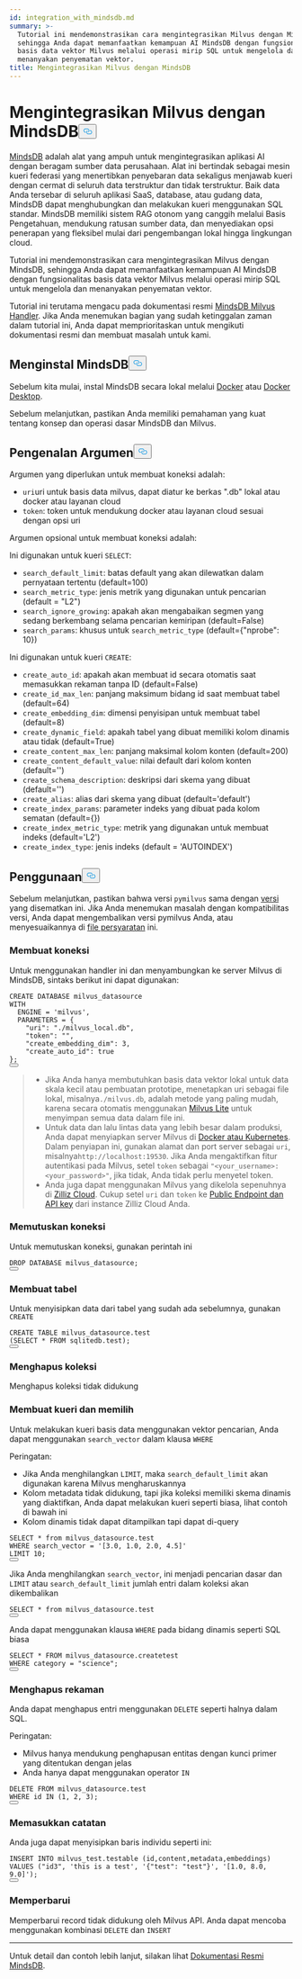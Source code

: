 ```yaml
---
id: integration_with_mindsdb.md
summary: >-
  Tutorial ini mendemonstrasikan cara mengintegrasikan Milvus dengan MindsDB,
  sehingga Anda dapat memanfaatkan kemampuan AI MindsDB dengan fungsionalitas
  basis data vektor Milvus melalui operasi mirip SQL untuk mengelola dan
  menanyakan penyematan vektor.
title: Mengintegrasikan Milvus dengan MindsDB
---
```

<h1 id="Integrate-Milvus-with-MindsDB" class="common-anchor-header">Mengintegrasikan Milvus dengan MindsDB<button data-href="#Integrate-Milvus-with-MindsDB" class="anchor-icon" translate="no">
      <svg translate="no"
        aria-hidden="true"
        focusable="false"
        height="20"
        version="1.1"
        viewBox="0 0 16 16"
        width="16"
      >
        <path
          fill="#0092E4"
          fill-rule="evenodd"
          d="M4 9h1v1H4c-1.5 0-3-1.69-3-3.5S2.55 3 4 3h4c1.45 0 3 1.69 3 3.5 0 1.41-.91 2.72-2 3.25V8.59c.58-.45 1-1.27 1-2.09C10 5.22 8.98 4 8 4H4c-.98 0-2 1.22-2 2.5S3 9 4 9zm9-3h-1v1h1c1 0 2 1.22 2 2.5S13.98 12 13 12H9c-.98 0-2-1.22-2-2.5 0-.83.42-1.64 1-2.09V6.25c-1.09.53-2 1.84-2 3.25C6 11.31 7.55 13 9 13h4c1.45 0 3-1.69 3-3.5S14.5 6 13 6z"
        ></path>
      </svg>
    </button></h1><p><a href="https://docs.mindsdb.com/what-is-mindsdb">MindsDB</a> adalah alat yang ampuh untuk mengintegrasikan aplikasi AI dengan beragam sumber data perusahaan. Alat ini bertindak sebagai mesin kueri federasi yang menertibkan penyebaran data sekaligus menjawab kueri dengan cermat di seluruh data terstruktur dan tidak terstruktur. Baik data Anda tersebar di seluruh aplikasi SaaS, database, atau gudang data, MindsDB dapat menghubungkan dan melakukan kueri menggunakan SQL standar. MindsDB memiliki sistem RAG otonom yang canggih melalui Basis Pengetahuan, mendukung ratusan sumber data, dan menyediakan opsi penerapan yang fleksibel mulai dari pengembangan lokal hingga lingkungan cloud.</p>
<p>Tutorial ini mendemonstrasikan cara mengintegrasikan Milvus dengan MindsDB, sehingga Anda dapat memanfaatkan kemampuan AI MindsDB dengan fungsionalitas basis data vektor Milvus melalui operasi mirip SQL untuk mengelola dan menanyakan penyematan vektor.</p>
<div class="alert note">
<p>Tutorial ini terutama mengacu pada dokumentasi resmi <a href="https://github.com/mindsdb/mindsdb/tree/main/mindsdb/integrations/handlers/milvus_handler">MindsDB Milvus Handler</a>. Jika Anda menemukan bagian yang sudah ketinggalan zaman dalam tutorial ini, Anda dapat memprioritaskan untuk mengikuti dokumentasi resmi dan membuat masalah untuk kami.</p>
</div>
<h2 id="Install-MindsDB" class="common-anchor-header">Menginstal MindsDB<button data-href="#Install-MindsDB" class="anchor-icon" translate="no">
      <svg translate="no"
        aria-hidden="true"
        focusable="false"
        height="20"
        version="1.1"
        viewBox="0 0 16 16"
        width="16"
      >
        <path
          fill="#0092E4"
          fill-rule="evenodd"
          d="M4 9h1v1H4c-1.5 0-3-1.69-3-3.5S2.55 3 4 3h4c1.45 0 3 1.69 3 3.5 0 1.41-.91 2.72-2 3.25V8.59c.58-.45 1-1.27 1-2.09C10 5.22 8.98 4 8 4H4c-.98 0-2 1.22-2 2.5S3 9 4 9zm9-3h-1v1h1c1 0 2 1.22 2 2.5S13.98 12 13 12H9c-.98 0-2-1.22-2-2.5 0-.83.42-1.64 1-2.09V6.25c-1.09.53-2 1.84-2 3.25C6 11.31 7.55 13 9 13h4c1.45 0 3-1.69 3-3.5S14.5 6 13 6z"
        ></path>
      </svg>
    </button></h2><p>Sebelum kita mulai, instal MindsDB secara lokal melalui <a href="https://docs.mindsdb.com/setup/self-hosted/docker">Docker</a> atau <a href="https://docs.mindsdb.com/setup/self-hosted/docker-desktop">Docker Desktop</a>.</p>
<p>Sebelum melanjutkan, pastikan Anda memiliki pemahaman yang kuat tentang konsep dan operasi dasar MindsDB dan Milvus.</p>
<h2 id="Arguments-Introduction" class="common-anchor-header">Pengenalan Argumen<button data-href="#Arguments-Introduction" class="anchor-icon" translate="no">
      <svg translate="no"
        aria-hidden="true"
        focusable="false"
        height="20"
        version="1.1"
        viewBox="0 0 16 16"
        width="16"
      >
        <path
          fill="#0092E4"
          fill-rule="evenodd"
          d="M4 9h1v1H4c-1.5 0-3-1.69-3-3.5S2.55 3 4 3h4c1.45 0 3 1.69 3 3.5 0 1.41-.91 2.72-2 3.25V8.59c.58-.45 1-1.27 1-2.09C10 5.22 8.98 4 8 4H4c-.98 0-2 1.22-2 2.5S3 9 4 9zm9-3h-1v1h1c1 0 2 1.22 2 2.5S13.98 12 13 12H9c-.98 0-2-1.22-2-2.5 0-.83.42-1.64 1-2.09V6.25c-1.09.53-2 1.84-2 3.25C6 11.31 7.55 13 9 13h4c1.45 0 3-1.69 3-3.5S14.5 6 13 6z"
        ></path>
      </svg>
    </button></h2><p>Argumen yang diperlukan untuk membuat koneksi adalah:</p>
<ul>
<li><code translate="no">uri</code>uri untuk basis data milvus, dapat diatur ke berkas ".db" lokal atau docker atau layanan cloud</li>
<li><code translate="no">token</code>: token untuk mendukung docker atau layanan cloud sesuai dengan opsi uri</li>
</ul>
<p>Argumen opsional untuk membuat koneksi adalah:</p>
<p>Ini digunakan untuk kueri <code translate="no">SELECT</code>:</p>
<ul>
<li><code translate="no">search_default_limit</code>: batas default yang akan dilewatkan dalam pernyataan tertentu (default=100)</li>
<li><code translate="no">search_metric_type</code>: jenis metrik yang digunakan untuk pencarian (default = "L2")</li>
<li><code translate="no">search_ignore_growing</code>: apakah akan mengabaikan segmen yang sedang berkembang selama pencarian kemiripan (default=False)</li>
<li><code translate="no">search_params</code>: khusus untuk <code translate="no">search_metric_type</code> (default={"nprobe": 10})</li>
</ul>
<p>Ini digunakan untuk kueri <code translate="no">CREATE</code>:</p>
<ul>
<li><code translate="no">create_auto_id</code>: apakah akan membuat id secara otomatis saat memasukkan rekaman tanpa ID (default=False)</li>
<li><code translate="no">create_id_max_len</code>: panjang maksimum bidang id saat membuat tabel (default=64)</li>
<li><code translate="no">create_embedding_dim</code>: dimensi penyisipan untuk membuat tabel (default=8)</li>
<li><code translate="no">create_dynamic_field</code>: apakah tabel yang dibuat memiliki kolom dinamis atau tidak (default=True)</li>
<li><code translate="no">create_content_max_len</code>: panjang maksimal kolom konten (default=200)</li>
<li><code translate="no">create_content_default_value</code>: nilai default dari kolom konten (default='')</li>
<li><code translate="no">create_schema_description</code>: deskripsi dari skema yang dibuat (default='')</li>
<li><code translate="no">create_alias</code>: alias dari skema yang dibuat (default='default')</li>
<li><code translate="no">create_index_params</code>: parameter indeks yang dibuat pada kolom sematan (default={})</li>
<li><code translate="no">create_index_metric_type</code>: metrik yang digunakan untuk membuat indeks (default='L2')</li>
<li><code translate="no">create_index_type</code>: jenis indeks (default = 'AUTOINDEX')</li>
</ul>
<h2 id="Usage" class="common-anchor-header">Penggunaan<button data-href="#Usage" class="anchor-icon" translate="no">
      <svg translate="no"
        aria-hidden="true"
        focusable="false"
        height="20"
        version="1.1"
        viewBox="0 0 16 16"
        width="16"
      >
        <path
          fill="#0092E4"
          fill-rule="evenodd"
          d="M4 9h1v1H4c-1.5 0-3-1.69-3-3.5S2.55 3 4 3h4c1.45 0 3 1.69 3 3.5 0 1.41-.91 2.72-2 3.25V8.59c.58-.45 1-1.27 1-2.09C10 5.22 8.98 4 8 4H4c-.98 0-2 1.22-2 2.5S3 9 4 9zm9-3h-1v1h1c1 0 2 1.22 2 2.5S13.98 12 13 12H9c-.98 0-2-1.22-2-2.5 0-.83.42-1.64 1-2.09V6.25c-1.09.53-2 1.84-2 3.25C6 11.31 7.55 13 9 13h4c1.45 0 3-1.69 3-3.5S14.5 6 13 6z"
        ></path>
      </svg>
    </button></h2><p>Sebelum melanjutkan, pastikan bahwa versi <code translate="no">pymilvus</code> sama dengan <a href="https://github.com/mindsdb/mindsdb/blob/main/mindsdb/integrations/handlers/milvus_handler/requirements.txt">versi</a> yang disematkan ini. Jika Anda menemukan masalah dengan kompatibilitas versi, Anda dapat mengembalikan versi pymilvus Anda, atau menyesuaikannya di <a href="https://github.com/mindsdb/mindsdb/tree/main/mindsdb/integrations/handlers/milvus_handler">file persyaratan</a> ini.</p>
<h3 id="Creating-connection" class="common-anchor-header">Membuat koneksi</h3><p>Untuk menggunakan handler ini dan menyambungkan ke server Milvus di MindsDB, sintaks berikut ini dapat digunakan:</p>
<pre><code translate="no" class="language-sql"><span class="hljs-keyword">CREATE</span> DATABASE milvus_datasource
<span class="hljs-keyword">WITH</span>
  ENGINE <span class="hljs-operator">=</span> <span class="hljs-string">&#x27;milvus&#x27;</span>,
  PARAMETERS <span class="hljs-operator">=</span> {
    &quot;uri&quot;: &quot;./milvus_local.db&quot;,
    &quot;token&quot;: &quot;&quot;,
    &quot;create_embedding_dim&quot;: <span class="hljs-number">3</span>,
    &quot;create_auto_id&quot;: <span class="hljs-literal">true</span>
};
<button class="copy-code-btn"></button></code></pre>
<blockquote>
<ul>
<li>Jika Anda hanya membutuhkan basis data vektor lokal untuk data skala kecil atau pembuatan prototipe, menetapkan uri sebagai file lokal, misalnya<code translate="no">./milvus.db</code>, adalah metode yang paling mudah, karena secara otomatis menggunakan <a href="https://milvus.io/docs/milvus_lite.md">Milvus Lite</a> untuk menyimpan semua data dalam file ini.</li>
<li>Untuk data dan lalu lintas data yang lebih besar dalam produksi, Anda dapat menyiapkan server Milvus di <a href="https://milvus.io/docs/install-overview.md">Docker atau Kubernetes</a>. Dalam penyiapan ini, gunakan alamat dan port server sebagai <code translate="no">uri</code>, misalnya<code translate="no">http://localhost:19530</code>. Jika Anda mengaktifkan fitur autentikasi pada Milvus, setel <code translate="no">token</code> sebagai <code translate="no">&quot;&lt;your_username&gt;:&lt;your_password&gt;&quot;</code>, jika tidak, Anda tidak perlu menyetel token.</li>
<li>Anda juga dapat menggunakan Milvus yang dikelola sepenuhnya di <a href="https://zilliz.com/cloud">Zilliz Cloud</a>. Cukup setel <code translate="no">uri</code> dan <code translate="no">token</code> ke <a href="https://docs.zilliz.com/docs/on-zilliz-cloud-console#cluster-details">Public Endpoint dan API key</a> dari instance Zilliz Cloud Anda.</li>
</ul>
</blockquote>
<h3 id="Dropping-connection" class="common-anchor-header">Memutuskan koneksi</h3><p>Untuk memutuskan koneksi, gunakan perintah ini</p>
<pre><code translate="no" class="language-sql"><span class="hljs-keyword">DROP</span> DATABASE milvus_datasource;
<button class="copy-code-btn"></button></code></pre>
<h3 id="Creating-tables" class="common-anchor-header">Membuat tabel</h3><p>Untuk menyisipkan data dari tabel yang sudah ada sebelumnya, gunakan <code translate="no">CREATE</code></p>
<pre><code translate="no" class="language-sql"><span class="hljs-keyword">CREATE</span> <span class="hljs-keyword">TABLE</span> milvus_datasource.test
(<span class="hljs-keyword">SELECT</span> <span class="hljs-operator">*</span> <span class="hljs-keyword">FROM</span> sqlitedb.test);
<button class="copy-code-btn"></button></code></pre>
<h3 id="Dropping-collections" class="common-anchor-header">Menghapus koleksi</h3><p>Menghapus koleksi tidak didukung</p>
<h3 id="Querying-and-selecting" class="common-anchor-header">Membuat kueri dan memilih</h3><p>Untuk melakukan kueri basis data menggunakan vektor pencarian, Anda dapat menggunakan <code translate="no">search_vector</code> dalam klausa <code translate="no">WHERE</code> </p>
<p>Peringatan:</p>
<ul>
<li>Jika Anda menghilangkan <code translate="no">LIMIT</code>, maka <code translate="no">search_default_limit</code> akan digunakan karena Milvus mengharuskannya</li>
<li>Kolom metadata tidak didukung, tapi jika koleksi memiliki skema dinamis yang diaktifkan, Anda dapat melakukan kueri seperti biasa, lihat contoh di bawah ini</li>
<li>Kolom dinamis tidak dapat ditampilkan tapi dapat di-query</li>
</ul>
<pre><code translate="no" class="language-sql"><span class="hljs-keyword">SELECT</span> <span class="hljs-operator">*</span> <span class="hljs-keyword">from</span> milvus_datasource.test
<span class="hljs-keyword">WHERE</span> search_vector <span class="hljs-operator">=</span> <span class="hljs-string">&#x27;[3.0, 1.0, 2.0, 4.5]&#x27;</span>
LIMIT <span class="hljs-number">10</span>;
<button class="copy-code-btn"></button></code></pre>
<p>Jika Anda menghilangkan <code translate="no">search_vector</code>, ini menjadi pencarian dasar dan <code translate="no">LIMIT</code> atau <code translate="no">search_default_limit</code> jumlah entri dalam koleksi akan dikembalikan</p>
<pre><code translate="no" class="language-sql"><span class="hljs-keyword">SELECT</span> <span class="hljs-operator">*</span> <span class="hljs-keyword">from</span> milvus_datasource.test
<button class="copy-code-btn"></button></code></pre>
<p>Anda dapat menggunakan klausa <code translate="no">WHERE</code> pada bidang dinamis seperti SQL biasa</p>
<pre><code translate="no" class="language-sql"><span class="hljs-keyword">SELECT</span> <span class="hljs-operator">*</span> <span class="hljs-keyword">FROM</span> milvus_datasource.createtest
<span class="hljs-keyword">WHERE</span> category <span class="hljs-operator">=</span> &quot;science&quot;;
<button class="copy-code-btn"></button></code></pre>
<h3 id="Deleting-records" class="common-anchor-header">Menghapus rekaman</h3><p>Anda dapat menghapus entri menggunakan <code translate="no">DELETE</code> seperti halnya dalam SQL.</p>
<p>Peringatan:</p>
<ul>
<li>Milvus hanya mendukung penghapusan entitas dengan kunci primer yang ditentukan dengan jelas</li>
<li>Anda hanya dapat menggunakan operator <code translate="no">IN</code> </li>
</ul>
<pre><code translate="no" class="language-sql"><span class="hljs-keyword">DELETE</span> <span class="hljs-keyword">FROM</span> milvus_datasource.test
<span class="hljs-keyword">WHERE</span> id <span class="hljs-keyword">IN</span> (<span class="hljs-number">1</span>, <span class="hljs-number">2</span>, <span class="hljs-number">3</span>);
<button class="copy-code-btn"></button></code></pre>
<h3 id="Inserting-records" class="common-anchor-header">Memasukkan catatan</h3><p>Anda juga dapat menyisipkan baris individu seperti ini:</p>
<pre><code translate="no" class="language-sql"><span class="hljs-keyword">INSERT</span> <span class="hljs-keyword">INTO</span> milvus_test.testable (id,content,metadata,embeddings)
<span class="hljs-keyword">VALUES</span> (&quot;id3&quot;, <span class="hljs-string">&#x27;this is a test&#x27;</span>, <span class="hljs-string">&#x27;{&quot;test&quot;: &quot;test&quot;}&#x27;</span>, <span class="hljs-string">&#x27;[1.0, 8.0, 9.0]&#x27;</span>);
<button class="copy-code-btn"></button></code></pre>
<h3 id="Updating" class="common-anchor-header">Memperbarui</h3><p>Memperbarui record tidak didukung oleh Milvus API. Anda dapat mencoba menggunakan kombinasi <code translate="no">DELETE</code> dan <code translate="no">INSERT</code></p>
<hr>
<p>Untuk detail dan contoh lebih lanjut, silakan lihat <a href="https://docs.mindsdb.com/what-is-mindsdb">Dokumentasi Resmi MindsDB</a>.</p>
